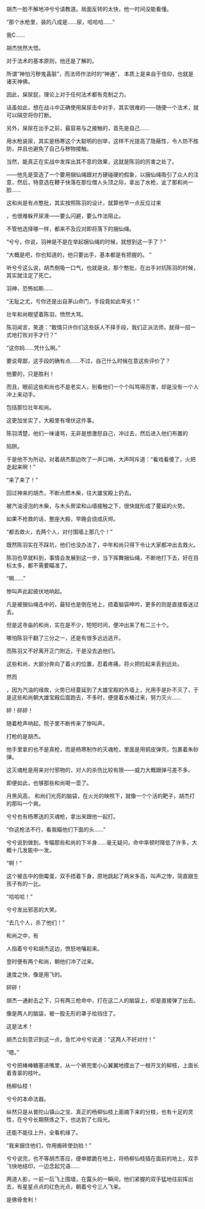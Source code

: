 胡杰一脸不解地冲兮兮请教道。局面反转的太快，他一时间没能看懂。

“那个水枪里，装的八成是……尿，哈哈哈……”

我C……

胡杰恍然大悟。

对于法术的基本原则，他还是了解的。

所谓“神怕污秽鬼喜脏”，而法师作法时的“神通”， 本质上是来自于信仰，也就是诸天神佛。

因此，屎尿屁，理论上对于任何法术都有克制之力。

话虽如此，想在战斗中正确使用屎尿击中对手，其实很难的——随便一个法术，就可以隔空将你打断。

另外，屎尿在出手之前，最容易与之接触的，首先是自己……

用水枪装尿，其实是杨寒这个大聪明的创举，这样不光提高了隐蔽性，令人防不胜防，并且也避免了自己与秽物接触。

当然，能真正在实战中发挥出其不意的效果，这就是陈羽的厉害之处了。

——他先是营造了一个要用捆仙绳跟对方硬碰硬的假象，以捆仙绳吸引了众人的注意，然后，特意选在鞭子快落在那位僧人头顶之际，拿出了水枪，泚了那和尚一脸……

这和尚是有点憨批，其实按照陈羽的设计，就算他早一点反应过来

，也很难躲开尿液——要么闪避，要么作法阻止。

不管他选择哪一样，都来不及应对即将落下的捆仙绳。

“兮兮，你说，羽神是不是在举起捆仙绳的时候，就想到这一手了？”

“大概是吧，你也知道的，他只要出手，基本都是有把握的。 ”

听兮兮这么说，胡杰倒吸一口气，也就是说，那个憨批，在出手对抗陈羽的时候，其实就注定了死亡。

羽神，恐怖如斯……

“无耻之尤，亏你还是出自茅山命门，手段竟如此卑劣！”

壮年和尚眼望着陈羽，愤然大骂。

陈羽闻言，笑道：“敢情只许你们这些妖人不择手段，我们正派法师，就得一招一式地打败对手才行？”

“这你妈……凭什么啊。”

要说卑鄙，这手段的确有点……不过，自己什么时候在意这些评价了？

他要的，只是胜利！

而且，眼前这些和尚也不是老实人，别看他们一个个叫骂得厉害，却是没有一个人冲上来动手。

包括那位壮年和尚。

这更加坐实了，大殿里有埋伏这件事。

陈羽清楚，他们一味谩骂，无非是想激怒自己，冲过去，然后进入他们布置的

陷阱。

于是他不为所动，对着胡杰那边吹了一声口哨，大声呵斥道：“看戏看傻了，火把走起来啊！”

“来了来了！”

回过神来的胡杰，不断点燃木柴，往大雄宝殿上扔去。

被汽油浸泡的木柴，与木头房梁和山墙接触之下，很快就形成了蔓延的火势。

如果不抢救的话，整座大殿，早晚会烧成灰烬。

“都去救火，去两个人，对付围墙上那几个！”

既然陈羽实在不踩坑，他们也没办法了，中年和尚只得下令让大家都冲出去救火。

陈羽也早就料到，事情会发展到这一步，当下挥舞捆仙绳，不断地打下去，好在目标太多，都不需要瞄准了。

“啊……”

惨叫声此起彼伏地响起。

凡是被捆仙绳击中的，最轻也是倒在地上，捂着脑袋呻吟，更多的则是直接昏迷过去。

但是这寺庙的和尚，实在是不少，短短时间，便冲出来了有二三十个。

哪怕陈羽干翻了三分之一，还是有很多远远逃开。

而陈羽又不好离开正门附近，于是没去追他们。

这些和尚，大部分奔向了着火的位置，忍着疼痛，将火把捡起来丢到远处。

然而

，因为汽油的缘故，火势已经蔓延到了大雄宝殿的外墙上，光用手是扑不灭了，于是这些和尚朝大雄宝殿后面跑去，不多时，便提着水桶过来，努力灭火……

砰！砰砰！

随着枪声响起，院子里不断传来了惨叫声。

打枪的是胡杰。

他手里拿的也不是真枪，而是杨寒制作的灭魂枪，里面是用铜皮弹壳，包裹着朱砂弹。

这灭魂枪是用来对付邪物的，对人的杀伤比较有限——威力大概跟弹弓差不多。

即便如此，也够那些和尚喝一壶了。

月黑风高， 和尚们光亮的脑袋，在火光的映照下，就像一个个活的靶子，胡杰打的那叫一个爽。

兮兮也有杨寒送的灭魂枪，拿出来跟他一起打。

“你这枪法不行，看我瞄他们下面的头……”

兮兮说到做到，专瞄那些和尚的下半身……毫无疑问，命中率顿时降低了许多，大概十几发能中一发。

“啊！”

这个被击中的倒霉蛋，双手捂着下身，原地跳起了两米多高，叫声之惨，简直跟生孩子有的一比。

“哈哈哈！”

兮兮发出邪恶的大笑。

“去几个人，杀了他们！”

和尚之中，有

人指着兮兮和胡杰这边，愤怒地嚷起来。

登时便有两个和尚，朝他们冲了过来。

速度之快，像是用飞的。

砰砰！

胡杰一通射击之下，只有两三枪命中，打在这二人的脑袋上，却是直接弹了出去。

像是两人的脑袋，被一股无形的罩子给挡住了。

这是法术！

胡杰立刻意识到这一点，急忙冲兮兮说道：“这两人不好对付！”

“嗯。”

兮兮把棒棒糖塞进嘴里，从一个裤兜里小心翼翼地摸出了一根开叉的柳枝，上面长着青翠的枝叶。

杨柳仙枝！

兮兮的本命法器。

纵然只是从普陀山镇山之宝、真正的杨柳仙枝上面摘下来的分枝，也有十足的灵性，在兮兮长期祭炼之下，也达到了七段光。

还能不能往上升，全看机缘了。

“我来捆住他们，你用搬砖使劲拍！”

兮兮说完，也不等胡杰答应，便单膝跪在地上，将杨柳仙枝插在面前的地上，双手飞快地结印，一边念起咒语……

两道人影，一前一后飞上围墙，在露头的一瞬间，他们紧握的双手猛地往前挥出去，有星星点点的红色光点，朝着兮兮三人飞来。

是佛骨舍利！
